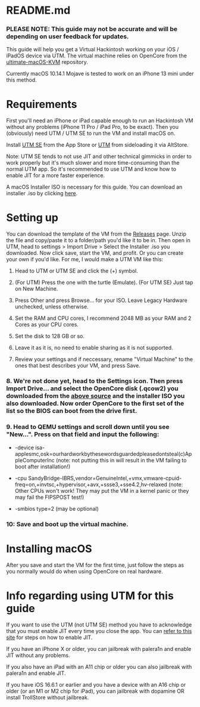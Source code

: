 # README.md

### PLEASE NOTE: This guide may not be accurate and will be depending on user feedback for updates.

This guide will help you get a Virtual Hackintosh working on your iOS / iPadOS device via UTM. The virtual machine relies on OpenCore from the [ultimate-macOS-KVM](https://github.com/Coopydood/ultimate-macOS-KVM/tree/main/resources/oc_store/compat_new) repository. 

Currently macOS 10.14.1 Mojave is tested to work on an iPhone 13 mini under this method.


# Requirements
First you'll need an iPhone or iPad capable enough to run an Hackintosh VM without any problems (iPhone 11 Pro / iPad Pro, to be exact). Then you (obviously) need UTM / UTM SE to run the VM and install macOS on.

Install [UTM SE](https://apps.apple.com/us/app/utm-se-retro-pc-emulator/id1564628856) from the App Store or [UTM](https://alt.getutm.app) from sideloading it via AltStore.

Note: UTM SE tends to not use JIT and other technical gimmicks in order to work properly but it's much slower and more time-consuming than the normal UTM app. So it's recommended to use UTM and know how to enable JIT for a more faster experience.

A macOS Installer ISO is necessary for this guide. You can download an installer .iso by clicking [here](https://archive.org/details/macos-collection).

# Setting up
You can download the template of the VM from the [Releases](https://github.com/chartersamster/macOSVM-iOS/releases) page. Unzip the file and copy/paste it to a folder/path you'd like it to be in. Then open in UTM, head to settings > Import Drive > Select the Installer .iso you downloaded. Now click save, start the VM, and profit.
Or you can create your own if you'd like. For me, I would make a UTM VM like this:

1. Head to UTM or UTM SE and click the (+) symbol.
   
2. (For UTM) Press the one with the turtle (Emulate). (For UTM SE) Just tap on New Machine.
   
3. Press Other and press Browse... for your ISO. Leave Legacy Hardware unchecked, unless otherwise.

4.  Set the RAM and CPU cores, I recommend 2048 MB as your RAM and 2 Cores as your CPU cores.

5. Set the disk to 128 GB or so.

6. Leave it as it is, no need to enable sharing as it is not supported.

7. Review your settings and if neccessary, rename "Virtual Machine" to the ones that best describes your VM, and press Save.

### 8. We're not done yet, head to the Settings icon. Then press Import Drive... and select the OpenCore disk (.qcow2) you downloaded from the [above source](https://github.com/Coopydood/ultimate-macOS-KVM/tree/main/resources/oc_store/compat_new) and the installer ISO you also downloaded. Now order OpenCore to the first set of the list so the BIOS can boot from the drive first.

### 9. Head to QEMU settings and scroll down until you see "New...". Press on that field and input the following:
* -device isa-applesmc,osk=ourhardworkbythesewordsguardedpleasedontsteal(c)AppleComputerInc (note: not putting this in will result in the VM failing to boot after installation!)

* -cpu SandyBridge-IBRS,vendor=GenuineIntel,+vmx,vmware-cpuid-freq=on,+invtsc,+hypervisor,+avx,+ssse3,+sse4.2,hv-relaxed (note: Other CPUs won't work! They may put the VM in a kernel panic or they may fail the FIPSPOST test!)
  
* -smbios type=2 (may be optional)


### 10: Save and boot up the virtual machine.

# Installing macOS
After you save and start the VM for the first time, just follow the steps as you normally would do when using OpenCore on real hardware.

# Info regarding using UTM for this guide 
If you want to use the UTM (not UTM SE) method you have to acknowledge that you must enable JIT every time you close the app. You can [refer to this site](https://jkcoxson.com/jitstreamer) for steps on how to enable JIT.

If you have an iPhone X or older, you can jailbreak with palera1n and enable JIT without any problems.

If you also have an iPad with an A11 chip or older you can also jailbreak with palera1n and enable JIT.

If you have iOS 16.6.1 or earlier and you have a device with an A16 chip or older (or an M1 or M2 chip for iPad), you can jailbreak with dopamine OR install TrollStore without jailbreak.
